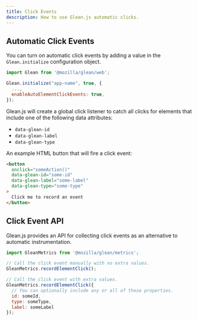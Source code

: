 ```yaml
---
title: Click Events
description: How to use Glean.js automatic clicks.
---
```


## Automatic Click Events

You can turn on automatic click events by adding a value in the `Glean.initialize` configuration object.

```js
import Glean from '@mozilla/glean/web';

Glean.initialize("app-name", true, {
  ...,
  enableAutoElementClickEvents: true,
});
```

Glean.js will create a global click listener to catch all clicks for
elements that include one of the following data attributes:

- `data-glean-id`
- `data-glean-label`
- `data-glean-type`

An example HTML button that will fire a click event:

```html
<button
  onclick="someAction()"
  data-glean-id="some-id"
  data-glean-label="some-label"
  data-glean-type="some-type"
>
  Click me to record an event
</button>
```

## Click Event API

Glean.js provides an API for collecting click events as an alternative to
automatic instrumentation.

```js
import GleanMetrics from '@mozilla/glean/metrics';

// Call the click event manually with no extra values.
GleanMetrics.recordElementClick();

// Call the click event with extra values.
GleanMetrics.recordElementClick({
  // You can optionally include any or all of these properties.
  id: someId,
  type: someType,
  label: someLabel
});
```